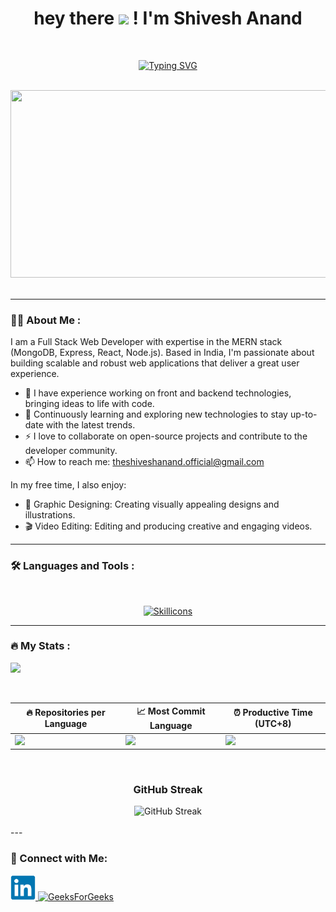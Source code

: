 
<h1 id="header" align="center">
  hey there
  <img src="https://media.giphy.com/media/hvRJCLFzcasrR4ia7z/giphy.gif" width="30px"/>
  ! I'm Shivesh Anand
</h1><br>

<p align="center"> 
<a href="https://git.io/typing-svg"><img src="https://readme-typing-svg.demolab.com?font=Montserrat&weight=800&size=30&duration=3000&pause=1000&color=7C4AF7&center=true&vCenter=true&width=435&lines=Full+Stack+Web+Developer;MERN+Stack" alt="Typing SVG" /></a>
</p><br>

<div align="center">
  <img src="https://media.giphy.com/media/dWesBcTLavkZuG35MI/giphy.gif" width="600" height="300"/>
</div><br>

---

### :man_technologist: About Me :  
I am a Full Stack Web Developer with expertise in the MERN stack (MongoDB, Express, React, Node.js). Based in India, I'm passionate about building scalable and robust web applications that deliver a great user experience.

- :telescope: I have experience working on front and backend technologies, bringing ideas to life with code.
- :seedling: Continuously learning and exploring new technologies to stay up-to-date with the latest trends.
- :zap: I love to collaborate on open-source projects and contribute to the developer community.
- :mailbox: How to reach me: [theshiveshanand.official@gmail.com](mailto:theshiveshanand.official@gmail.com)

In my free time, I also enjoy:

- :art: Graphic Designing: Creating visually appealing designs and illustrations.
- :clapper: Video Editing: Editing and producing creative and engaging videos.

---

### :hammer_and_wrench: Languages and Tools :   
 <br>
 <p align="center"> 
   <a href="https://skillicons.dev">  
     <img src="https://skillicons.dev/icons?i=js,html,css,bootstrap,react,express,mongodb,nodejs,postman,jquery,c,cpp,java,git,github," alt="Skillicons" /> 
   </a> 
 </p>  
 
---

### :fire: My Stats :

![](http://github-profile-summary-cards.vercel.app/api/cards/profile-details?username=shivesh-anand&theme=midnight_purple)

<br>

| :fire: Repositories per Language | :chart_with_upwards_trend: Most Commit Language | :alarm_clock: Productive Time (UTC+8) |
|---------------------------------|-----------------------------------------------|--------------------------------------|
| ![](http://github-profile-summary-cards.vercel.app/api/cards/repos-per-language?username=shivesh-anand&theme=midnight_purple) | ![](http://github-profile-summary-cards.vercel.app/api/cards/most-commit-language?username=shivesh-anand&theme=midnight_purple) | ![](http://github-profile-summary-cards.vercel.app/api/cards/productive-time?username=shivesh-anand&theme=midnight_purple&utcOffset=8) |
<br>
<div align="center">
   <h3>GitHub Streak</h3>
  <img src="http://github-readme-streak-stats.herokuapp.com?user=shivesh-anand&theme=dark&hide_border=true" alt="GitHub Streak"/>
</div><br>
---

### :handshake: Connect with Me:
<div>
  <a href="https://www.linkedin.com/in/shivesh-anand/">
    <img src="https://raw.githubusercontent.com/devicons/devicon/1119b9f84c0290e0f0b38982099a2bd027a48bf1/icons/linkedin/linkedin-original.svg" title="LinkedIn" alt="LinkedIn" width="40" height="40"/>
  </a>
  <a href="https://www.geeksforgeeks.org/user/theshiveshanand/">
    <img src="https://media.geeksforgeeks.org/gfg-gg-logo.svg" title="GeeksForGeeks" alt="GeeksForGeeks" width="40" height="40"/>
  </a>
</div>
